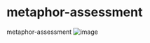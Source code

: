 # metaphor-assessment
metaphor-assessment
![image](https://github.com/Julie-Steele/metaphor-assessment/assets/63376657/fd9bdebf-f1da-4812-93b1-1816a136b9ec)
